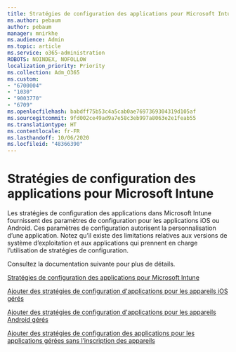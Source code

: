```yaml
---
title: Stratégies de configuration des applications pour Microsoft Intune
ms.author: pebaum
author: pebaum
manager: mnirkhe
ms.audience: Admin
ms.topic: article
ms.service: o365-administration
ROBOTS: NOINDEX, NOFOLLOW
localization_priority: Priority
ms.collection: Adm_O365
ms.custom:
- "6700004"
- "1030"
- "9003770"
- "6709"
ms.openlocfilehash: babdff75b53c4a5cab0ae7697369304319d105af
ms.sourcegitcommit: 9fd002ce49ad9a7e58c3eb997a8063e2e1feab55
ms.translationtype: HT
ms.contentlocale: fr-FR
ms.lasthandoff: 10/06/2020
ms.locfileid: "48366390"
---
```

# <a name="app-configuration-policies-for-microsoft-intune"></a>Stratégies de configuration des applications pour Microsoft Intune

Les stratégies de configuration des applications dans Microsoft Intune fournissent des paramètres de configuration pour les applications iOS ou Android. Ces paramètres de configuration autorisent la personnalisation d’une application. Notez qu’il existe des limitations relatives aux versions de système d’exploitation et aux applications qui prennent en charge l’utilisation de stratégies de configuration.

Consultez la documentation suivante pour plus de détails.

[Stratégies de configuration des applications pour Microsoft Intune](https://docs.microsoft.com/intune/app-configuration-policies-overview)  

[Ajouter des stratégies de configuration d'applications pour les appareils iOS gérés](https://docs.microsoft.com/intune/app-configuration-policies-use-ios)  

[Ajouter des stratégies de configuration d'applications pour les appareils Android gérés](https://docs.microsoft.com/intune/app-configuration-policies-use-android)

[Ajouter des stratégies de configuration des applications pour les applications gérées sans l’inscription des appareils](https://docs.microsoft.com/intune/app-configuration-policies-managed-app)
